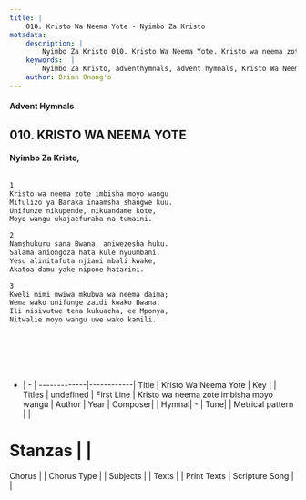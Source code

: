 ```yaml
---
title: |
    010. Kristo Wa Neema Yote - Nyimbo Za Kristo
metadata:
    description: |
        Nyimbo Za Kristo 010. Kristo Wa Neema Yote. Kristo wa neema zote imbisha moyo wangu Mifulizo ya Baraka inaamsha shangwe kuu. Unifunze nikupende, nikuandame kote, Moyo wangu ukajaefuraha na tumaini.  
    keywords:  |
        Nyimbo Za Kristo, adventhymnals, advent hymnals, Kristo Wa Neema Yote, Kristo wa neema zote imbisha moyo wangu. 
    author: Brian Onang'o
---
```


#### Advent Hymnals
## 010. KRISTO WA NEEMA YOTE
####  Nyimbo Za Kristo,

```txt

1
Kristo wa neema zote imbisha moyo wangu
Mifulizo ya Baraka inaamsha shangwe kuu.
Unifunze nikupende, nikuandame kote,
Moyo wangu ukajaefuraha na tumaini.

2
Namshukuru sana Bwana, aniwezesha huku.
Salama aniongoza hata kule nyuumbani.
Yesu alinitafuta njiani mbali kwake,
Akatoa damu yake nipone hatarini.

3
Kweli mimi mwiwa mkubwa wa neema daima;
Wema wako unifunge zaidi kwako Bwana.
Ili nisivutwe tena kukuacha, ee Mponya,
Nitwalie moyo wangu uwe wako kamili.








```

- |   -  |
-------------|------------|
Title | Kristo Wa Neema Yote |
Key |  |
Titles | undefined |
First Line | Kristo wa neema zote imbisha moyo wangu |
Author | 
Year | 
Composer| |
Hymnal|  - |
Tune|  |
Metrical pattern | |
# Stanzas |  |
Chorus |  |
Chorus Type |  |
Subjects | |
Texts |  |
Print Texts | 
Scripture Song |  |
    
